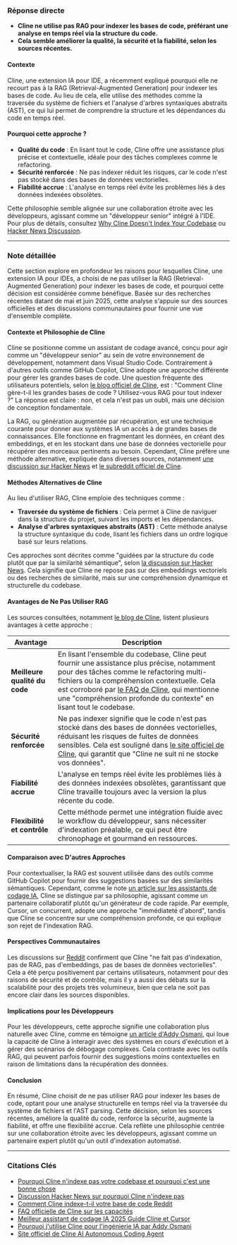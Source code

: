 ### Réponse directe

- **Cline ne utilise pas RAG pour indexer les bases de code, préférant une analyse en temps réel via la structure du code.**  
- **Cela semble améliorer la qualité, la sécurité et la fiabilité, selon les sources récentes.**  

#### Contexte  

Cline, une extension IA pour IDE, a récemment expliqué pourquoi elle ne recourt pas à la RAG (Retrieval-Augmented Generation) pour indexer les bases de code. Au lieu de cela, elle utilise des méthodes comme la traversée du système de fichiers et l'analyse d'arbres syntaxiques abstraits (AST), ce qui lui permet de comprendre la structure et les dépendances du code en temps réel.

#### Pourquoi cette approche ?  

- **Qualité du code** : En lisant tout le code, Cline offre une assistance plus précise et contextuelle, idéale pour des tâches complexes comme le refactoring.  
- **Sécurité renforcée** : Ne pas indexer réduit les risques, car le code n'est pas stocké dans des bases de données vectorielles.  
- **Fiabilité accrue** : L'analyse en temps réel évite les problèmes liés à des données indexées obsolètes.  

Cette philosophie semble alignée sur une collaboration étroite avec les développeurs, agissant comme un "développeur senior" intégré à l'IDE. Pour plus de détails, consultez [Why Cline Doesn't Index Your Codebase](https://cline.bot/blog/why-cline-doesnt-index-your-codebase-and-why-thats-a-good-thing) ou [Hacker News Discussion](https://news.ycombinator.com/item?id=44106944).

---

### Note détaillée

Cette section explore en profondeur les raisons pour lesquelles Cline, une extension IA pour IDEs, a choisi de ne pas utiliser la RAG (Retrieval-Augmented Generation) pour indexer les bases de code, et pourquoi cette décision est considérée comme bénéfique. Basée sur des recherches récentes datant de mai et juin 2025, cette analyse s'appuie sur des sources officielles et des discussions communautaires pour fournir une vue d'ensemble complète.

#### Contexte et Philosophie de Cline  

Cline se positionne comme un assistant de codage avancé, conçu pour agir comme un "développeur senior" au sein de votre environnement de développement, notamment dans Visual Studio Code. Contrairement à d'autres outils comme GitHub Copilot, Cline adopte une approche différente pour gérer les grandes bases de code. Une question fréquente des utilisateurs potentiels, selon [le blog officiel de Cline](https://cline.bot/blog/why-cline-doesnt-index-your-codebase-and-why-thats-a-good-thing), est : "Comment Cline gère-t-il les grandes bases de code ? Utilisez-vous RAG pour tout indexer ?" La réponse est claire : non, et cela n'est pas un oubli, mais une décision de conception fondamentale.

La RAG, ou génération augmentée par récupération, est une technique courante pour donner aux systèmes IA un accès à de grandes bases de connaissances. Elle fonctionne en fragmentant les données, en créant des embeddings, et en les stockant dans une base de données vectorielle pour récupérer des morceaux pertinents au besoin. Cependant, Cline préfère une méthode alternative, expliquée dans diverses sources, notamment [une discussion sur Hacker News](https://news.ycombinator.com/item?id=44106944) et [le subreddit officiel de Cline](https://www.reddit.com/r/CLine/comments/1j1ix0m/how_does_cline_index_your_code_base/).

#### Méthodes Alternatives de Cline  

Au lieu d'utiliser RAG, Cline emploie des techniques comme :

- **Traversée du système de fichiers** : Cela permet à Cline de naviguer dans la structure du projet, suivant les imports et les dépendances.
- **Analyse d'arbres syntaxiques abstraits (AST)** : Cette méthode analyse la structure syntaxique du code, lisant les fichiers dans un ordre logique basé sur leurs relations.

Ces approches sont décrites comme "guidées par la structure du code plutôt que par la similarité sémantique", selon [la discussion sur Hacker News](https://news.ycombinator.com/item?id=44106944). Cela signifie que Cline ne repose pas sur des embeddings vectoriels ou des recherches de similarité, mais sur une compréhension dynamique et structurelle du codebase.

#### Avantages de Ne Pas Utiliser RAG  

Les sources consultées, notamment [le blog de Cline](https://cline.bot/blog/why-cline-doesnt-index-your-codebase-and-why-thats-a-good-thing), listent plusieurs avantages à cette approche :

| **Avantage**               | **Description**                                                                 |
|----------------------------|---------------------------------------------------------------------------------|
| **Meilleure qualité du code** | En lisant l'ensemble du codebase, Cline peut fournir une assistance plus précise, notamment pour des tâches comme le refactoring multi-fichiers ou la compréhension contextuelle. Cela est corroboré par [le FAQ de Cline](https://cline.bot/faq), qui mentionne une "compréhension profonde du contexte" en lisant tout le codebase. |
| **Sécurité renforcée**      | Ne pas indexer signifie que le code n'est pas stocké dans des bases de données vectorielles, réduisant les risques de fuites de données sensibles. Cela est souligné dans [le site officiel de Cline](https://cline.bot/), qui garantit que "Cline ne suit ni ne stocke vos données". |
| **Fiabilité accrue**        | L'analyse en temps réel évite les problèmes liés à des données indexées obsolètes, garantissant que Cline travaille toujours avec la version la plus récente du code. |
| **Flexibilité et contrôle** | Cette méthode permet une intégration fluide avec le workflow du développeur, sans nécessiter d'indexation préalable, ce qui peut être chronophage et gourmand en ressources. |

#### Comparaison avec D'autres Approches  

Pour contextualiser, la RAG est souvent utilisée dans des outils comme GitHub Copilot pour fournir des suggestions basées sur des similarités sémantiques. Cependant, comme le note [un article sur les assistants de codage IA](https://cline.bot/blog/best-ai-coding-assistant-2025-complete-guide-to-cline-and-cursor), Cline se distingue par sa philosophie, agissant comme un partenaire collaboratif plutôt qu'un générateur de code rapide. Par exemple, Cursor, un concurrent, adopte une approche "immédiateté d'abord", tandis que Cline se concentre sur une compréhension profonde, ce qui explique son rejet de l'indexation RAG.

#### Perspectives Communautaires  

Les discussions sur [Reddit](https://www.reddit.com/r/CLine/comments/1j1ix0m/how_does_cline_index_your_code_base/) confirment que Cline "ne fait pas d'indexation, pas de RAG, pas d'embeddings, pas de bases de données vectorielles". Cela a été perçu positivement par certains utilisateurs, notamment pour des raisons de sécurité et de contrôle, mais il y a aussi des débats sur la scalabilité pour des projets très volumineux, bien que cela ne soit pas encore clair dans les sources disponibles.

#### Implications pour les Développeurs  

Pour les développeurs, cette approche signifie une collaboration plus naturelle avec Cline, comme en témoigne [un article d'Addy Osmani](https://addyo.substack.com/p/why-i-use-cline-for-ai-engineering), qui loue la capacité de Cline à interagir avec des systèmes en cours d'exécution et à gérer des scénarios de débogage complexes. Cela contraste avec les outils RAG, qui peuvent parfois fournir des suggestions moins contextuelles en raison de limitations dans la récupération des données.

#### Conclusion  

En résumé, Cline choisit de ne pas utiliser RAG pour indexer les bases de code, optant pour une analyse structurelle en temps réel via la traversée du système de fichiers et l'AST parsing. Cette décision, selon les sources récentes, améliore la qualité du code, renforce la sécurité, augmente la fiabilité, et offre une flexibilité accrue. Cela reflète une philosophie centrée sur une collaboration étroite avec les développeurs, agissant comme un partenaire expert plutôt qu'un outil d'indexation automatisé.

---

### Citations Clés

- [Pourquoi Cline n'indexe pas votre codebase et pourquoi c'est une bonne chose](https://cline.bot/blog/why-cline-doesnt-index-your-codebase-and-why-thats-a-good-thing)
- [Discussion Hacker News sur pourquoi Cline n'indexe pas](https://news.ycombinator.com/item?id=44106944)
- [Comment Cline indexe-t-il votre base de code Reddit](https://www.reddit.com/r/CLine/comments/1j1ix0m/how_does_cline_index_your_code_base/)
- [FAQ officielle de Cline sur les capacités](https://cline.bot/faq)
- [Meilleur assistant de codage IA 2025 Guide Cline et Cursor](https://cline.bot/blog/best-ai-coding-assistant-2025-complete-guide-to-cline-and-cursor)
- [Pourquoi j'utilise Cline pour l'ingénierie IA par Addy Osmani](https://addyo.substack.com/p/why-i-use-cline-for-ai-engineering)
- [Site officiel de Cline AI Autonomous Coding Agent](https://cline.bot/)
